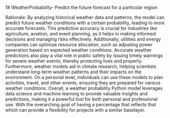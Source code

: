 1# WeatherProbability-
Predict the future forecast for a particular region 

Rationale: 
By analyzing historical weather data and patterns, the model can predict future weather conditions with a certain probability, leading to more accurate forecasts. This predictive accuracy is crucial for industries like agriculture, aviation, and event planning, as it helps in making informed decisions and managing risks effectively. Additionally, utilities and energy companies can optimize resource allocation, such as adjusting power generation based on expected weather conditions. Accurate weather predictions also play a vital role in public safety by issuing timely warnings for severe weather events, thereby protecting lives and property. Furthermore, weather models aid in climate research, helping scientists understand long-term weather patterns and their impacts on the environment. On a personal level, individuals can use these models to plan activities, travel, and other events, ensuring they are prepared for various weather conditions. Overall, a weather probability Python model leverages data science and machine learning to provide valuable insights and predictions, making it a powerful tool for both personal and professional use. With the overarching goal of having a percentage that reflects that which can provide a flexibility for projects with a similar baselayer. 
